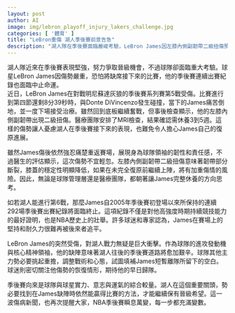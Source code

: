 ```yaml
---
layout: post
author: AI
image: img/lebron_playoff_injury_lakers_challenge.jpg
categories: [ '體育' ]
title: "LeBron重傷 湖人季後賽前景告急"
description: "湖人隊在季後賽面臨嚴峻考驗，LeBron James因左膝內側副韌帶二級扭傷預計缺席3至5週，連續292場季後賽出賽紀錄恐中止。湖人須調整戰術應對核心缺陣，季後賽晉級希望增添變數，球迷高度關注James傷勢後續發展。"
---
```

湖人隊近來在季後賽表現堅強，努力爭取晉級機會，不過球隊卻面臨重大考驗。球星LeBron James因傷勢嚴重，恐怕將缺席接下來的比賽，他的季後賽連續出賽紀錄也面臨中止命運。  
近日，LeBron James在對戰明尼蘇達灰狼的季後賽系列賽第5戰受傷。比賽進行到第四節還剩8分39秒時，與Donte DiVincenzo發生碰撞，當下的James痛苦倒地，並一度下場接受治療。雖然回到底板繼續奮戰，但事後檢查顯示，他的左膝內側副韌帶出現二級扭傷。醫療團隊安排了MRI檢查，結果確認需休養3到5週。這樣的傷勢讓人憂慮湖人在季後賽接下來的表現，也難免令人擔心James自己的復原進展。

雖然James傷後依然強忍痛楚重返賽場，展現身為球隊領袖的韌性和責任感，不過醫生的評估顯示，這次傷勢不宜輕忽。左膝內側副韌帶二級扭傷意味著韌帶部分斷裂，膝蓋的穩定性明顯降低，如果在未完全復原前繼續上陣，將有加重傷情的風險。因此，無論是球隊管理層還是醫療團隊，都朝著讓James完整休養的方向思考。

如若湖人能進行第6戰，那麼James自2005年季後賽初登場以來所保持的連續292場季後賽出賽紀錄將面臨終止。這項紀錄不僅是對他高強度時期持續競技能力的最好證明，也是NBA歷史上的壯舉。許多球迷和專家認為，James在賽場上的堅持和耐久力很難再被後來者追平。

LeBron James的突然受傷，對湖人戰力無疑是巨大衝擊。作為球隊的進攻發動機與核心精神領袖，他的缺陣意味著湖人往後的季後賽道路將愈加艱辛。球隊其他主力勢必要挑起重擔，調整戰術和心態，試圖填補James短暫離隊所留下的空白。球迷則密切關注他傷勢的恢復情形，期待他的早日歸隊。

季後賽向來是球隊與球星實力、意志與運氣的綜合較量。湖人在這個重要關頭，勢必要找到在James缺陣時依然能贏得比賽的方法，才能繼續保有晉級希望。這一波傷病新聞，也再次提醒大家，NBA季後賽瞬息萬變，每一步都充滿變數。